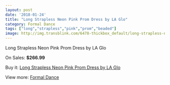 ```yaml
---
layout: post
date: '2018-01-24'
title: "Long Strapless Neon Pink Prom Dress by LA Glo"
category: Formal Dance
tags: ["long","strapless","pink","prom","beaded"]
image: http://img.transblink.com/6478-thickbox_default/long-strapless-neon-pink-prom-dress-by-la-glo.jpg
---
```

Long Strapless Neon Pink Prom Dress by LA Glo

On Sales: **$266.99**
<a href="https://www.transblink.com/en/formal-dance/2092-long-strapless-neon-pink-prom-dress-by-la-glo.html"><amp-img layout="responsive" width="600" height="600" src="//img.transblink.com/6478-thickbox_default/long-strapless-neon-pink-prom-dress-by-la-glo.jpg" alt="Long Strapless Neon Pink Prom Dress by LA Glo 0" /></a>
<a href="https://www.transblink.com/en/formal-dance/2092-long-strapless-neon-pink-prom-dress-by-la-glo.html"><amp-img layout="responsive" width="600" height="600" src="//img.transblink.com/6479-thickbox_default/long-strapless-neon-pink-prom-dress-by-la-glo.jpg" alt="Long Strapless Neon Pink Prom Dress by LA Glo 1" /></a>

Buy it: [Long Strapless Neon Pink Prom Dress by LA Glo](https://www.transblink.com/en/formal-dance/2092-long-strapless-neon-pink-prom-dress-by-la-glo.html "Long Strapless Neon Pink Prom Dress by LA Glo")

View more: [Formal Dance](https://www.transblink.com/en/6-formal-dance "Formal Dance")